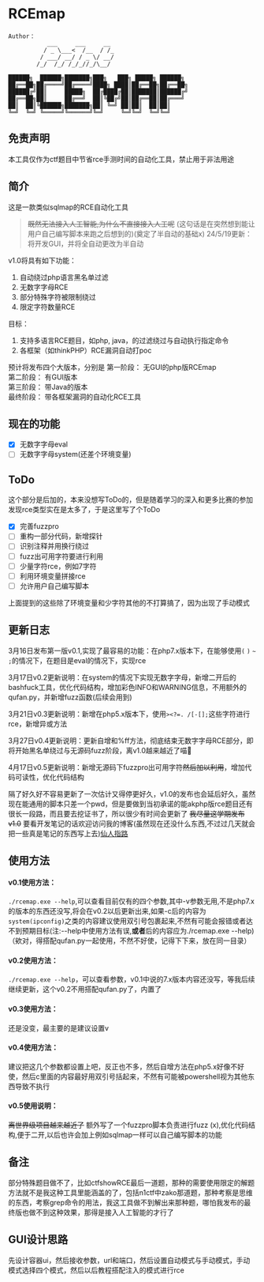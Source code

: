 # RCEmap

```
Author：
           ___     ___     __ 
          / _ \___<  /__  / /_
         / ___/ __/ / _ \/ __/
        /_/  /_/ /_/_//_/\__/ 
                      
██████╗  ██████╗███████╗███╗   ███╗ █████╗ ██████╗ 
██╔══██╗██╔════╝██╔════╝████╗ ████║██╔══██╗██╔══██╗
██████╔╝██║     █████╗  ██╔████╔██║███████║██████╔╝
██╔══██╗██║     ██╔══╝  ██║╚██╔╝██║██╔══██║██╔═══╝ 
██║  ██║╚██████╗███████╗██║ ╚═╝ ██║██║  ██║██║     
╚═╝  ╚═╝ ╚═════╝╚══════╝╚═╝     ╚═╝╚═╝  ╚═╝╚═╝      
```

## 免责声明
本工具仅作为ctf题目中节省rce手测时间的自动化工具，禁止用于非法用途

## 简介 
这是一款类似sqlmap的RCE自动化工具

> ~~既然无法接入人工智能,为什么不直接接入人工呢~~  (这句话是在突然想到能让用户自己编写脚本来跑之后想到的)(奠定了半自动的基础x)
> 24/5/19更新：将开发GUI，并将全自动更改为半自动

v1.0将具有如下功能：
1. 自动绕过php语言黑名单过滤
2. 无数字字母RCE
3. 部分特殊字符被限制绕过
4. 限定字符数量RCE

目标：  
1. 支持多语言RCE题目，如php, java，的过滤绕过与自动执行指定命令
2. 各框架（如thinkPHP）RCE漏洞自动打poc

预计将发布四个大版本，分别是
第一阶段： 无GUI的php版RCEmap  
第二阶段： 有GUI版本  
第三阶段： 带Java的版本   
最终阶段： 带各框架漏洞的自动化RCE工具  

## 现在的功能

- [x] 无数字字母eval
- [ ] 无数字字母system(还差个环境变量)

## ToDo
这个部分是后加的，本来没想写ToDo的，但是随着学习的深入和更多比赛的参加发现rce类型实在是太多了，于是这里写了个ToDo

- [x] 完善fuzzpro
- [ ] 重构一部分代码，新增探针
- [ ] 识别注释并用换行绕过
- [ ] fuzz出可用字符要进行利用
- [ ] 少量字符rce，例如7字符
- [ ] 利用环境变量拼接rce
- [ ] 允许用户自己编写脚本

上面提到的这些除了环境变量和少字符其他的不打算搞了，因为出现了手动模式


## 更新日志

3月16日发布第一版v0.1,实现了最容易的功能：在php7.x版本下，在能够使用`(` `)` `~` `;`的情况下，在题目是eval的情况下，实现rce  

3月17日v0.2更新说明：在system的情况下实现无数字字母，新增二开后的bashfuck工具，优化代码结构，增加彩色INFO和WARNING信息，不用额外的qufan.py，并新增fuzz函数(后续会用到)  

3月21日v0.3更新说明：新增在php5.x版本下，使用`><?=. /[-[];`这些字符进行rce，新增异或方法

3月27日v0.4更新说明：更新自增和%ff方法，彻底结束无数字字母RCE部分，即将开始黑名单绕过与无源码fuzz阶段，离v1.0越来越近了喵🥰

4月17日v0.5更新说明：新增无源码下fuzzpro出可用字符~~然后加以利用~~，增加代码可读性，优化代码结构  

隔了好久好不容易更新了一次估计又得停更好久，v1.0的发布也会延后好久，虽然现在能通用的脚本只差一个pwd，但是要做到当初承诺的能akphp版rce题目还有很长一段路，而且要去挖证书了，所以很少有时间会更新了  ~~我尽量这学期发布v1.0~~
要看开发笔记的话欢迎访问我的博客(虽然现在还没什么东西,不过过几天就会把一些真是笔记的东西写上去)[仙人指路](https://w0r1d-pr1nt.github.io/2024/03/04/RCEmap/)

## 使用方法
#### v0.1使用方法：
`./rcemap.exe --help`,可以查看目前仅有的四个参数,其中-v参数无用,不是php7.x的版本的东西还没写,将会在v0.2以后更新出来,如果-c后的内容为`system(ipconfig)`之类的内容建议使用双引号包裹起来,不然有可能会报错或者达不到预期目标(注:--help中使用方法有误,**或者**后的内容应为./rcemap.exe --help)（欸对，得搭配qufan.py一起使用，不然不好使，记得下下来，放在同一目录）  
#### v0.2使用方法：
`./rcemap.exe --help`，可以查看参数，v0.1中说的7.x版本内容还没写，等我后续继续更新，这个v0.2不用搭配qufan.py了，内置了
#### v0.3使用方法：
还是没变，最主要的是建议设置v
#### v0.4使用方法：
建议把这几个参数都设置上吧，反正也不多，然后自增方法在php5.x好像不好使，然后c里面的内容最好用双引号括起来，不然有可能被powershell视为其他东西导致不执行
#### v0.5使用说明：
~~离世界级项目越来越近了~~  额外写了一个fuzzpro脚本负责进行fuzz (x),优化代码结构,便于二开,以后也许会加上例如sqlmap一样可以自己编写脚本的功能

## 备注
部分特殊题目做不了，比如ctfshowRCE最后一道题，那种的需要使用限定的解题方法就不是我这种工具里能涵盖的了，包括n1ctf中zako那道题，那种考察是思维的东西，考察grep命令的用法，我这工具做不到解出来那种题，哪怕我发布的最终版也做不到这种效果，那得是接入人工智能的才行了  

## GUI设计思路

先设计容器ui，然后接收参数，url和端口，然后设置自动模式与手动模式，手动模式选择四个模式，然后以后教程搭配注入的模式进行rce